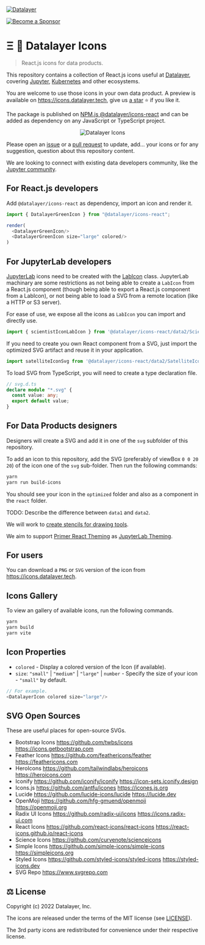 [![Datalayer](https://assets.datalayer.tech/datalayer-25.svg)](https://datalayer.io)

[![Become a Sponsor](https://img.shields.io/static/v1?label=Become%20a%20Sponsor&message=%E2%9D%A4&logo=GitHub&style=flat&color=1ABC9C)](https://github.com/sponsors/datalayer)
 
# Ξ 🎉 Datalayer Icons

> React.js icons for data products.

This repository contains a collection of React.js icons useful at [Datalayer](https://datalayer.tech), covering [Jupyter](https://jupyter.org), [Kubernetes](https://kubernetes.io) and other ecosystems.

You are welcome to use those icons in your own data product. A preview is available on https://icons.datalayer.tech, give us [a star](https://github.com/datalayer/icons/stargazers) ⭐ if you like it.

The package is published on [NPM.js @datalayer/icons-react](https://www.npmjs.com/package/@datalayer/icons-react) and can be added as dependency on any JavaScript or TypeScript project.

<div align="center" style="text-align: center">
  <img alt="Datalayer Icons" src="https://assets.datalayer.tech/datalayer-icons-react.gif" />
</div>

Please open an [issue](https://github.com/datalayer/icons/issues) or a [pull request](https://github.com/datalayer/icons/pulls) to update, add... your icons or for any suggestion, question about this repository content.

We are looking to connect with existing data developers community, like the [Jupyter community](https://github.com/datalayer/icons/issues/31).

## For React.js developers

Add `@datalayer/icons-react` as dependency, import an icon and render it.

```typescript
import { DatalayerGreenIcon } from "@datalayer/icons-react";

render(
  <DatalayerGreenIcon/>
  <DatalayerGreenIcon size="large" colored/>
)
```

## For JupyterLab developers

[JupyterLab](https://github.com/jupyterlab/jupyterlab) icons need to be created with the [LabIcon](https://github.com/jupyterlab/jupyterlab/blob/main/packages/ui-components/README.md#labicon---set-up-and-render-icons) class. JupyterLab machinary are some restrictions as not being able to create a `LabIcon` from a React.js component (though being able to export a React.js component from a LabIcon), or not being able to load a SVG from a remote location (like a HTTP or S3 server).

For ease of use, we expose all the icons as `LabIcon` you can import and directly use.

```ts
import { scientistIconLabIcon } from '@datalayer/icons-react/data2/ScientistIconLabIcon';
```

If you need to create you own React component from a SVG, just import the optimized SVG artifact and reuse it in your application.

```ts
import satelliteIconSvg from '@datalayer/icons-react/data2/SatelliteIcon.svg';
```

To load SVG from TypeScript, you will need to create a type declaration file.

```ts
// svg.d.ts
declare module "*.svg" {
  const value: any;
  export default value;
}
```

## For Data Products designers

Designers will create a SVG and add it in one of the `svg` subfolder of this repository.

To add an icon to this repository, add the SVG (preferably of viewBox `0 0 20 20`) of the icon one of the `svg` sub-folder. Then run the following commands:

```bash
yarn
yarn run build-icons
```

You should see your icon in the `optimized` folder and also as a component in the `react` folder.

TODO: Describe the difference between `data1` and `data2`.

We will work to [create stencils for drawing tools](https://github.com/datalayer/icons/issues/2).

We aim to support [Primer React Theming](https://primer.style/react/theming) as [JupyterLab Theming](https://github.com/jupyterlab/jupyterlab/blob/main/packages/ui-components/README.md#labicon---set-up-and-render-icons).

## For users

You can download a `PNG` or `SVG` version of the icon from https://icons.datalayer.tech.

## Icons Gallery

To view an gallery of available icons, run the following commands.

```bash
yarn
yarn build
yarn vite
```

## Icon Properties

- `colored` - Display a colored version of the Icon (if available).
- `size`: `"small"` | `"medium"` | `"large"` | `number` - Specify the size of your icon - `"small"` by default.

```typescript
// For example.
<DatalayerIcon colored size="large"/>
```

## SVG Open Sources

These are useful places for open-source SVGs.

- Bootstrap Icons https://github.com/twbs/icons https://icons.getbootstrap.com
- Feather Icons https://github.com/feathericons/feather https://feathericons.com
- HeroIcons https://github.com/tailwindlabs/heroicons https://heroicons.com
- Iconify https://github.com/iconify/iconify https://icon-sets.iconify.design
- Icons.js https://github.com/antfu/icones https://icones.js.org
- Lucide https://github.com/lucide-icons/lucide https://lucide.dev
- OpenMoji https://github.com/hfg-gmuend/openmoji https://openmoji.org
- Radix UI Icons https://github.com/radix-ui/icons https://icons.radix-ui.com
- React Icons https://github.com/react-icons/react-icons https://react-icons.github.io/react-icons
- Science Icons https://github.com/curvenote/scienceicons
- Simple Icons https://github.com/simple-icons/simple-icons https://simpleicons.org
- Styled Icons https://github.com/styled-icons/styled-icons https://styled-icons.dev
- SVG Repo https://www.svgrepo.com

## ⚖️ License

Copyright (c) 2022 Datalayer, Inc.

The icons are released under the terms of the MIT license (see [LICENSE](./LICENSE)).

The 3rd party icons are redistributed for convenience under their respective license.
